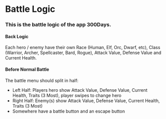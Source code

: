 # Battle Logic

### This is the battle logic of the app 300Days. 

#### Back Logic

Each hero / enemy have their own Race (Human, Elf, Orc, Dwarf, etc), Class (Warrior, Archer, Spellcaster, Bard, Rogue), Attack Value, Defense Value and Current Health.



#### Before Normal Battle

The battle menu should split in half:

  - Left Half: Players hero show Attack Value, Defense Value, Current Health, Traits (3 Most), player swipes to change hero
  - Right Half: Enemy(s) show Attack Value, Defense Value, Current Health, Traits (3 Most)
  - Somewhere have a battle button and an escape button



